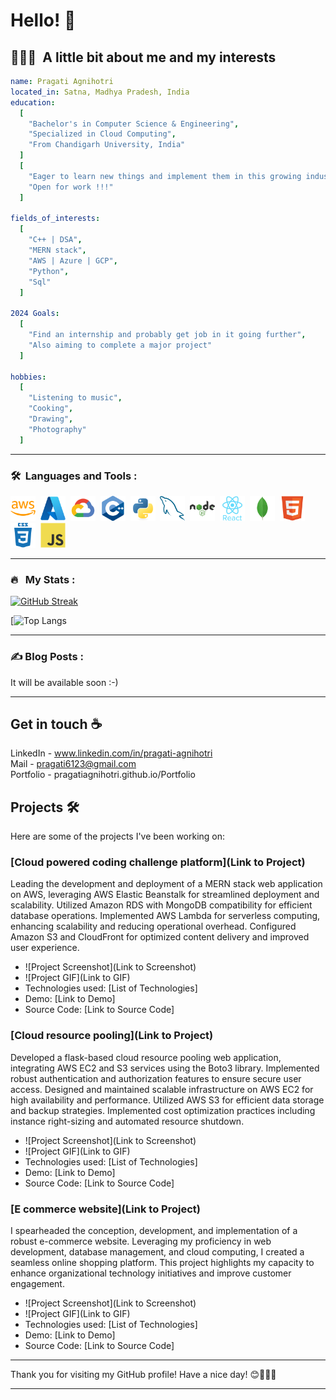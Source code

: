 # Hello! :wave:

<h2> 👨🏻‍💻 &nbsp;A little bit about me and my interests</h2>

```yaml
name: Pragati Agnihotri
located_in: Satna, Madhya Pradesh, India
education:
  [
    "Bachelor's in Computer Science & Engineering",
    "Specialized in Cloud Computing",
    "From Chandigarh University, India"
  ]
  [
    "Eager to learn new things and implement them in this growing industry",
    "Open for work !!!"
  ]

fields_of_interests:
  [
    "C++ | DSA",
    "MERN stack",
    "AWS | Azure | GCP",
    "Python",
    "Sql"
  ]
  
2024 Goals:
  [
    "Find an internship and probably get job in it going further",
    "Also aiming to complete a major project"
  ]

hobbies:
  [
    "Listening to music",
    "Cooking",
    "Drawing",
    "Photography"
  ]
```
---
### 🛠 &nbsp;Languages and Tools :
<p>
<img src="https://github.com/devicons/devicon/blob/master/icons/amazonwebservices/amazonwebservices-plain-wordmark.svg" title="AWS" alt="AWS" width="40" height="40"/>&nbsp;
<img src="https://github.com/devicons/devicon/blob/master/icons/azure/azure-original.svg" alt="Azure" width="40" height="40"/>&nbsp;
<img src="https://github.com/devicons/devicon/blob/master/icons/googlecloud/googlecloud-original.svg" alt="GCP" width="40" height="40"/>&nbsp;
<img src="https://github.com/devicons/devicon/blob/master/icons/cplusplus/cplusplus-original.svg" alt="C++" width="40" height="40"/>&nbsp;
<img src="https://github.com/devicons/devicon/blob/master/icons/python/python-original.svg" alt="Python" width="40" height="40"/>&nbsp;
<img src="https://github.com/devicons/devicon/blob/master/icons/mysql/mysql-original.svg" alt="SQL" width="40" height="40"/>&nbsp;
<img src="https://github.com/devicons/devicon/blob/master/icons/nodejs/nodejs-original-wordmark.svg" title="NodeJS" alt="NodeJS" width="40" height="40"/>&nbsp;
<img src="https://github.com/devicons/devicon/blob/master/icons/react/react-original-wordmark.svg" title="React" alt="React" width="40" height="40"/>&nbsp;
<img src="https://github.com/devicons/devicon/blob/master/icons/mongodb/mongodb-original.svg" alt="MongoDB" width="40" height="40"/>&nbsp;
<img src="https://github.com/devicons/devicon/blob/master/icons/html5/html5-original.svg" title="HTML5" alt="HTML" width="40" height="40"/>&nbsp;
<img src="https://github.com/devicons/devicon/blob/master/icons/css3/css3-plain-wordmark.svg"  title="CSS3" alt="CSS" width="40" height="40"/>&nbsp;
<img src="https://github.com/devicons/devicon/blob/master/icons/javascript/javascript-original.svg" title="JavaScript" alt="JavaScript" width="40" height="40"/>&nbsp;
</p>

---

### 🔥 &nbsp; My Stats :

[![GitHub Streak](https://streak-stats.demolab.com?user=PragatiAgnihotri&theme=date-night&border_radius=0.7&date_format=M%20j%5B%2C%20Y%5D&card_width=700)](https://git.io/streak-stats)


[![Top Langs](https://github-readme-stats.vercel.app/api/top-langs/?username=PragatiAgnihotri&layout=compact&theme=vision-friendly-dark)

---

### ✍️ Blog Posts : 
It will be available soon :-)

---  

## Get in touch :coffee:
LinkedIn - www.linkedin.com/in/pragati-agnihotri <br>
Mail - pragati6123@gmail.com <br>
Portfolio - pragatiagnihotri.github.io/Portfolio

## Projects 🛠️

Here are some of the projects I've been working on: <br>

### [Cloud powered coding challenge platform](Link to Project)
Leading the development and deployment of a MERN stack web application on AWS, leveraging AWS Elastic Beanstalk for streamlined deployment and scalability.
Utilized Amazon RDS with MongoDB compatibility for efficient database operations.
Implemented AWS Lambda for serverless computing, enhancing scalability and reducing operational overhead.
Configured Amazon S3 and CloudFront for optimized content delivery and improved user experience.

- ![Project Screenshot](Link to Screenshot)
- ![Project GIF](Link to GIF)
- Technologies used: [List of Technologies]
- Demo: [Link to Demo]
- Source Code: [Link to Source Code]

### [Cloud resource pooling](Link to Project)
Developed a flask-based cloud resource pooling web application, integrating AWS EC2 and S3 services using the Boto3 library.
Implemented robust authentication and authorization features to ensure secure user access.
Designed and maintained scalable infrastructure on AWS EC2 for high availability and performance.
Utilized AWS S3 for efficient data storage and backup strategies.
Implemented cost optimization practices including instance right-sizing and automated resource shutdown.

- ![Project Screenshot](Link to Screenshot)
- ![Project GIF](Link to GIF)
- Technologies used: [List of Technologies]
- Demo: [Link to Demo]
- Source Code: [Link to Source Code]

### [E commerce website](Link to Project)
I spearheaded the conception, development, and implementation of a robust e-commerce website.
Leveraging my proficiency in web development, database management, and cloud computing, I created a seamless online shopping platform.
This project highlights my capacity to enhance organizational technology initiatives and improve customer engagement.

- ![Project Screenshot](Link to Screenshot)
- ![Project GIF](Link to GIF)
- Technologies used: [List of Technologies]
- Demo: [Link to Demo]
- Source Code: [Link to Source Code]

---

Thank you for visiting my GitHub profile! Have a nice day! 😊👩‍💻🚀

---
